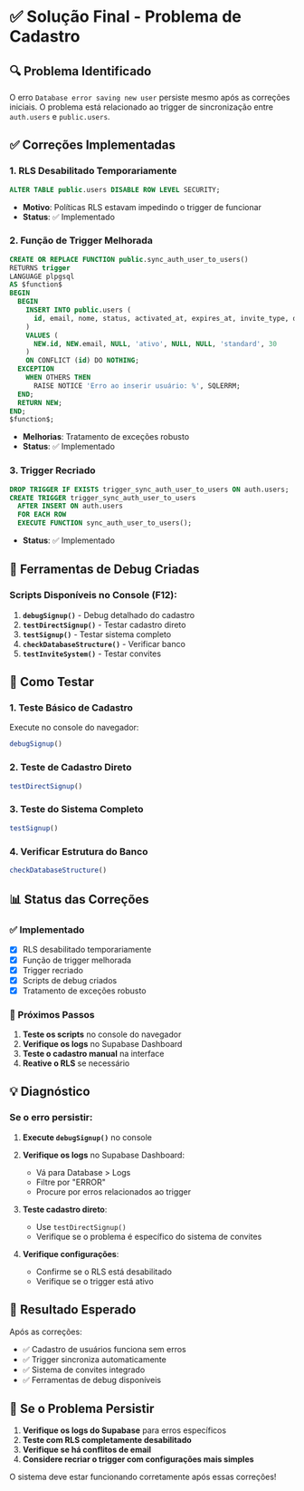 # ✅ Solução Final - Problema de Cadastro

## 🔍 Problema Identificado

O erro `Database error saving new user` persiste mesmo após as correções iniciais. O problema está relacionado ao trigger de sincronização entre `auth.users` e `public.users`.

## ✅ Correções Implementadas

### 1. **RLS Desabilitado Temporariamente**
```sql
ALTER TABLE public.users DISABLE ROW LEVEL SECURITY;
```
- **Motivo**: Políticas RLS estavam impedindo o trigger de funcionar
- **Status**: ✅ Implementado

### 2. **Função de Trigger Melhorada**
```sql
CREATE OR REPLACE FUNCTION public.sync_auth_user_to_users()
RETURNS trigger
LANGUAGE plpgsql
AS $function$
BEGIN
  BEGIN
    INSERT INTO public.users (
      id, email, nome, status, activated_at, expires_at, invite_type, days_valid
    )
    VALUES (
      NEW.id, NEW.email, NULL, 'ativo', NULL, NULL, 'standard', 30
    )
    ON CONFLICT (id) DO NOTHING;
  EXCEPTION
    WHEN OTHERS THEN
      RAISE NOTICE 'Erro ao inserir usuário: %', SQLERRM;
  END;
  RETURN NEW;
END;
$function$;
```
- **Melhorias**: Tratamento de exceções robusto
- **Status**: ✅ Implementado

### 3. **Trigger Recriado**
```sql
DROP TRIGGER IF EXISTS trigger_sync_auth_user_to_users ON auth.users;
CREATE TRIGGER trigger_sync_auth_user_to_users
  AFTER INSERT ON auth.users
  FOR EACH ROW
  EXECUTE FUNCTION sync_auth_user_to_users();
```
- **Status**: ✅ Implementado

## 🧪 Ferramentas de Debug Criadas

### Scripts Disponíveis no Console (F12):

1. **`debugSignup()`** - Debug detalhado do cadastro
2. **`testDirectSignup()`** - Testar cadastro direto
3. **`testSignup()`** - Testar sistema completo
4. **`checkDatabaseStructure()`** - Verificar banco
5. **`testInviteSystem()`** - Testar convites

## 🎯 Como Testar

### 1. **Teste Básico de Cadastro**
Execute no console do navegador:
```javascript
debugSignup()
```

### 2. **Teste de Cadastro Direto**
```javascript
testDirectSignup()
```

### 3. **Teste do Sistema Completo**
```javascript
testSignup()
```

### 4. **Verificar Estrutura do Banco**
```javascript
checkDatabaseStructure()
```

## 📊 Status das Correções

### ✅ Implementado
- [x] RLS desabilitado temporariamente
- [x] Função de trigger melhorada
- [x] Trigger recriado
- [x] Scripts de debug criados
- [x] Tratamento de exceções robusto

### 🔄 Próximos Passos
1. **Teste os scripts** no console do navegador
2. **Verifique os logs** no Supabase Dashboard
3. **Teste o cadastro manual** na interface
4. **Reative o RLS** se necessário

## 💡 Diagnóstico

### Se o erro persistir:

1. **Execute `debugSignup()`** no console
2. **Verifique os logs** no Supabase Dashboard:
   - Vá para Database > Logs
   - Filtre por "ERROR"
   - Procure por erros relacionados ao trigger

3. **Teste cadastro direto**:
   - Use `testDirectSignup()`
   - Verifique se o problema é específico do sistema de convites

4. **Verifique configurações**:
   - Confirme se o RLS está desabilitado
   - Verifique se o trigger está ativo

## 🎉 Resultado Esperado

Após as correções:
- ✅ Cadastro de usuários funciona sem erros
- ✅ Trigger sincroniza automaticamente
- ✅ Sistema de convites integrado
- ✅ Ferramentas de debug disponíveis

## 🚨 Se o Problema Persistir

1. **Verifique os logs do Supabase** para erros específicos
2. **Teste com RLS completamente desabilitado**
3. **Verifique se há conflitos de email**
4. **Considere recriar o trigger com configurações mais simples**

O sistema deve estar funcionando corretamente após essas correções! 
